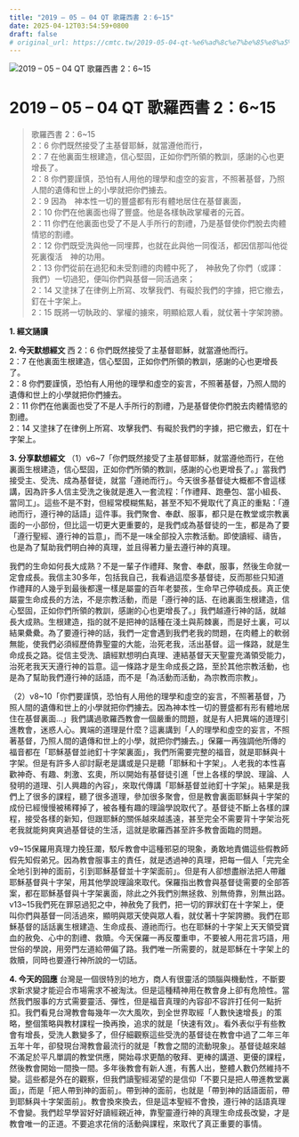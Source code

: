 ```yaml
---
title: "2019 – 05 – 04 QT 歌羅西書 2：6~15"
date: 2025-04-12T03:54:59+0800
draft: false
# original_url: https://cmtc.tw/2019-05-04-qt-%e6%ad%8c%e7%be%85%e8%a5%bf%e6%9b%b8-2%ef%bc%9a615
---
```


![2019 – 05 – 04 QT 歌羅西書 2：6\~15](/images/qt.jpg   "2019 – 05 – 04 QT 歌羅西書 2：6\~15")

# 2019 – 05 – 04 QT 歌羅西書 2：6\~15

> 歌羅西書 2：6\~15  
> 2：6 你們既然接受了主基督耶穌，就當遵他而行，  
> 2：7 在他裏面生根建造，信心堅固，正如你們所領的教訓，感謝的心也更增長了。  
> 2：8 你們要謹慎，恐怕有人用他的理學和虛空的妄言，不照著基督，乃照人間的遺傳和世上的小學就把你們擄去。  
> 2：9 因為　神本性一切的豐盛都有形有體地居住在基督裏面，  
> 2：10 你們在他裏面也得了豐盛。他是各樣執政掌權者的元首。  
> 2：11 你們在他裏面也受了不是人手所行的割禮，乃是基督使你們脫去肉體情慾的割禮。  
> 2：12 你們既受洗與他一同埋葬，也就在此與他一同復活，都因信那叫他從死裏復活　神的功用。  
> 2：13 你們從前在過犯和未受割禮的肉體中死了，　神赦免了你們（或譯：我們）一切過犯，便叫你們與基督一同活過來；  
> 2：14 又塗抹了在律例上所寫、攻擊我們、有礙於我們的字據，把它撤去，釘在十字架上。  
> 2：15 既將一切執政的、掌權的擄來，明顯給眾人看，就仗著十字架誇勝。

**1. 經文誦讀**

**2.  今天默想經文**
西 2：6 你們既然接受了主基督耶穌，就當遵他而行。  
2：7 在他裏面生根建造，信心堅固，正如你們所領的教訓，感謝的心也更增長了。  
2：8 你們要謹慎，恐怕有人用他的理學和虛空的妄言，不照著基督，乃照人間的遺傳和世上的小學就把你們擄去。  
2：11 你們在他裏面也受了不是人手所行的割禮，乃是基督使你們脫去肉體情慾的割禮。  
2：14 又塗抹了在律例上所寫、攻擊我們、有礙於我們的字據，把它撤去，釘在十字架上。

**3. 分享默想經文**
（1）v6\~7「你們既然接受了主基督耶穌，就當遵他而行，在他裏面生根建造，信心堅固，正如你們所領的教訓，感謝的心也更增長了。」當我們接受主、受洗、成為基督徒，就當「遵祂而行」。今天很多基督徒大概都不會這樣講，因為許多人信主受洗之後就是進入一套流程：「作禮拜、跑壘包、當小組長、當同工」。這些不是不對，但經常模糊焦點，甚至不知不覺取代了真正的重點：「遵祂而行，遵行神的話語」這件事。我們聚會、奉獻、服事，都只是在教堂或宗教裏面的一小部份，但比這一切更大更重要的，是我們成為基督徒的一生，都是為了要「遵行聖經、遵行神的旨意」，而不是一味全部投入宗教活動。即使讀經、禱告，也是為了幫助我們明白神的真理，並且得著力量去遵行神的真理。

我們的生命如何長大成熟？不是一輩子作禮拜、聚會、奉獻，服事，然後生命就一定會成長。我信主30多年，包括我自己，我看過這麼多基督徒，反而那些只知道作禮拜的人幾乎到最後都還一樣是屬靈的百年老嬰孩，生命早己停頓成長。真正使屬靈生命成長的方法，不是宗教活動，而是「遵行神的話、在祂裏面生根建造，信心堅固，正如你們所領的教訓，感謝的心也更增長了。」我們越遵行神的話，就越長大成熟。生根建造，指的就不是把神的話種在淺土與荊棘裏，而是好土裏，可以結果纍纍。為了要遵行神的話，我們一定會遇到我們老我的問題，在肉體上的軟弱無能，使我們必須經歷倚靠聖靈的大能，治死老我，活出基督。這一條路，就是生命成長之路。從信主受洗、讀經默想明白真理、連結基督天天聖靈充滿領受能力，治死老我天天遵行神的旨意。這一條路才是生命成長之路，至於其他宗教活動，也是為了幫助我們遵行神的話語，而不是「為活動而活動，為宗教而宗教」。

（2）v8\~10「你們要謹慎，恐怕有人用他的理學和虛空的妄言，不照著基督，乃照人間的遺傳和世上的小學就把你們擄去。因為神本性一切的豐盛都有形有體地居住在基督裏面…」我們講過歌羅西教會一個嚴重的問題，就是有人把異端的道理引進教會，迷惑人心。異端的道理是什麼？這裏講到「人的理學和虛空的妄言，不照著基督，乃照人間的遺傳和世上的小學，就把你們擄去。」保羅一再強調他所傳的福音都在「耶穌基督並祂釘十字架裏面」，我們所需要完整的福音，就是耶穌與十字架。但是有許多人卻討厭老是講或是只是聽「耶穌和十字架」。人老我的本性喜歡神奇、有趣、刺激、玄奧，所以開始有基督徒引進「世上各樣的學說、理論、人發明的道理、引人興趣的內容」，來取代傳講「耶穌基督並祂釘十字架」。結果是我們上了很多的課程，聽了很多道理，參加很多聚會，但是教會裏面耶穌與十字架的成份已經慢慢被稀釋掉了，被各種有趣的理論學說取代了。基督徒不斷上各樣的課程，接受各樣的新知，但跟耶穌的關係越來越遙遠，甚至完全不需要背十字架治死老我就能夠爽爽過基督徒的生活，這就是歌羅西甚至許多教會面臨的問題。

v9\~15保羅用真理力挽狂瀾，駁斥教會中這種邪惡的現象，勇敢地責備這些假教師假先知假弟兄。因為教會服事主的責任，就是透過神的真理，把每一個人「完完全全地引到神的面前，引到耶穌基督並十字架面前」。但是有人卻想盡辦法把人帶離耶穌基督與十字架，用其他學說理論來取代。保羅指出教會與基督徒需要的全部答案，都在耶穌基督與十字架裏面，除此之外我們別無拯救、別無倚靠，別無出路。v13\~15我們死在罪惡過犯之中，神赦免了我們，把一切的罪狀釘在十字架上，便叫你們與基督一同活過來，顯明與眾天使與眾人看，就仗著十字架誇勝。我們在耶穌基督的話話裏生根建造、生命成長、遵祂而行。也在耶穌的十字架上天天領受寶血的赦免、心中的割禮、救贖。今天保羅一再反覆重申，不要被人用花言巧語，用世俗的學說，用旁門左道給帶偏了路。我們唯一所需要的，就是耶穌在十字架上的救贖，同時也要遵行神所說的一切話。

**4. 今天的回應**
台灣是一個很特別的地方，商人有很靈活的頭腦與機動性，不斷要求新求變才能迎合市場需求不被淘汰。但是這種精神用在教會身上卻有危險性。當然我們服事的方式需要靈活、彈性，但是福音真理的內容卻不容許打任何一點折扣。我們看見台灣教會每幾年一次大風吹，到全世界取經「人數快速增長」的策略，整個策略與教材課程一換再換，追求的就是「快速有效」。看外表似乎有些教會有增長，受洗人數變多了，但仔細觀察這些受洗的基督徒在教會中過了二年三年五年十年，卻發現台灣教會最流行的就是「教會之間的流動現象」。基督徒越來越不滿足於平凡單調的教堂供應，開始尋求更酷的敬拜、更棒的講道、更優的課程，然後教會開始一間換一間。多年後教會有新人進，有舊人出，整體人數仍然維持不變。這些都是外在的觀察，但我們讀聖經渴望的是信仰「不要只是把人帶進教堂裏面」，而是「把人帶到神的面前」。帶到神的面前，也就是「帶到神的話語面前，帶到耶穌與十字架面前」。教會換來換去，但是這本聖經不會換，遵行神的話語真理不會變。我們趁早學習好好讀經親近神，靠聖靈遵行神的真理生命成長改變，才是教會唯一的正道。不要追求花俏的活動與課程，來取代了真正重要的事情。
